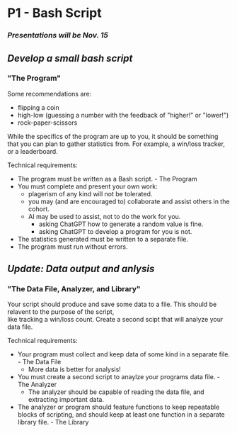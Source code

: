 # P1 - Bash Script
### *Presentations will be Nov. 15*
## *Develop a small bash script*
### "The Program"
Some recommendations are:
- flipping a coin
- high-low (guessing a number with the feedback of "higher!" or "lower!")
- rock-paper-scissors

While the specifics of the program are up to you, it should be something  
that you can plan to gather statistics from.  For example, a win/loss tracker, or a leaderboard.

Technical requirements:
- The program must be written as a Bash script. - The Program
- You must complete and present your own work:
    - plagerism of any kind will not be tolerated.
    - you may (and are encouraged to) collaborate and assist others in the cohort.
    - AI may be used to assist, not to do the work for you. 
        - asking ChatGPT how to generate a random value is fine.
        - asking ChatGPT to develop a program for you is not.
- The statistics generated must be written to a separate file.
- The program must run without errors.

## *Update: Data output and anlysis*
### "The Data File, Analyzer, and Library"
Your script should produce and save some data to a file. This should be relavent to the purpose of the script,  
like tracking a win/loss count. Create a second scipt that will analyze your data file.

Technical requirements:
- Your program must collect and keep data of some kind in a separate file. - The Data File
    - More data is better for analysis!
- You must create a second script to anaylze your programs data file. - The Analyzer
    - The analyzer should be capable of reading the data file, and extracting important data.
- The analyzer or program should feature functions to keep repeatable blocks of scripting, and should keep at least one function in a separate library file. - The Library